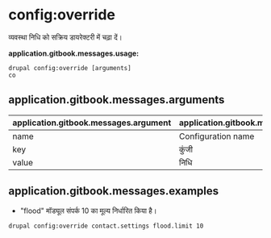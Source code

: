 # config:override
व्यवस्था निधि को सक्रिय डायरेक्टरी में चढ़ा दें।

**application.gitbook.messages.usage:**
```
drupal config:override [arguments]
co
```

## application.gitbook.messages.arguments
application.gitbook.messages.argument | application.gitbook.messages.details
---------|-------------
name | Configuration name
key | कुंजी
value | निधि

## application.gitbook.messages.examples
* "flood" मॉड्यूल संपर्क 10 का मूल्य निर्धारित किया है।
```
drupal config:override contact.settings flood.limit 10
```
